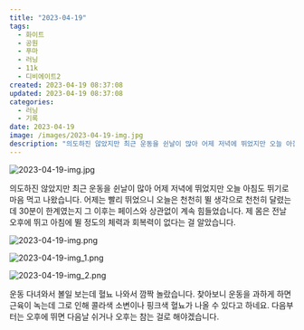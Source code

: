 ```yaml
---
title: "2023-04-19"
tags:
  - 화이트
  - 공원
  - 푸마
  - 러닝
  - 11k
  - 디비에이트2
created: 2023-04-19 08:37:08
updated: 2023-04-19 08:37:08
categories:
  - 러닝
  - 기록
date: 2023-04-19
image: /images/2023-04-19-img.jpg
description: "의도하진 않았지만 최근 운동을 쉰날이 많아 어제 저녁에 뛰었지만 오늘 아침도 뛰기로 마음 먹고 나왔습니다. 어제는 빨리 뛰었으니 오늘은 천천히 뛸 생각으로 천천히 달렸는데 30분이 한계였는지 그 이후는 페이스와 상관없이 계속 힘들었습니다. 제 몸은 전날 오후에 뛰고 아침에 뛸 정도의 체"
---
```


![2023-04-19-img.jpg](/images/2023-04-19-img.jpg)
 
 

의도하진 않았지만 최근 운동을 쉰날이 많아 어제 저녁에 뛰었지만 오늘 아침도 뛰기로 마음 먹고 나왔습니다.
어제는 빨리 뛰었으니 오늘은 천천히 뛸 생각으로 천천히 달렸는데 30분이 한계였는지 그 이후는 페이스와 상관없이 계속 힘들었습니다.
제 몸은 전날 오후에 뛰고 아침에 뛸 정도의 체력과 회복력이 없다는 걸 알았습니다.

 
 ![2023-04-19-img.png](/images/2023-04-19-img.png)
 
 

 
 ![2023-04-19-img_1.png](/images/2023-04-19-img_1.png)
 
 

 
 ![2023-04-19-img_2.png](/images/2023-04-19-img_2.png)
 
 

운동 다녀와서 볼일 보는데 혈뇨 나와서 깜짝 놀랐습니다.
찾아보니 운동을 과하게 하면 근육이 녹는데 그로 인해 콜라색 소변이나 핑크색 혈뇨가 나올 수 있다고 하네요.
다음부터는 오후에 뛰면 다음날 쉬거나 오후는 참는 걸로 해야겠습니다.
